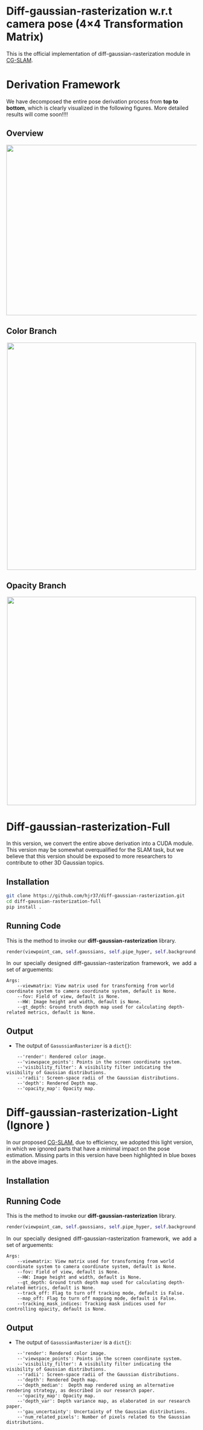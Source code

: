 # Diff-gaussian-rasterization w.r.t camera pose (4×4 Transformation Matrix)
This is the official implementation of diff-gaussian-rasterization module in <a href="https://github.com/hjr37/CG-SLAM">CG-SLAM</a>.
# Derivation Framework
We have decomposed the entire pose derivation process from <strong>top to bottom</strong>, which is clearly visualized in the following figures. More detailed results will come soon!!!!
## Overview
<p align="center">
  <img src="./assets/derivation1.png" width="600" height="450"/>
</p>

## Color Branch
<p align="center">
  <img src="./assets/derivation2.png" width="500" height="600"/>
</p>

## Opacity Branch
<p align="center">
  <img src="./assets/derivation3.png" width="500" height="550"/>  
</p>

# Diff-gaussian-rasterization-Full
In this version, we convert the entire above derivation into a CUDA module. This version may be somewhat overqualified for the SLAM task, but we believe that this version should be exposed to more researchers to contribute to other 3D Gaussian topics.
## Installation
```bash
git clone https://github.com/hjr37/diff-gaussian-rasterization.git
cd diff-gaussian-rasterization-full
pip install .
```

## Running Code
<p style="text-align: justify;">This is the method to invoke our <strong>diff-gaussian-rasterization</strong> library.</p>

```python
render(viewpoint_cam, self.gaussians, self.pipe_hyper, self.background, viewmatrix=w2cT, fov=(self.half_tanfovx, self.half_tanfovy), HW=(self.H, self.W), gt_depth=gt_depth)
```
<p style="text-align: justify;">In our specially designed diff-gaussian-rasterization framework, we add a set of arguements: </p>

```
Args:
    --viewmatrix: View matrix used for transforming from world coordinate system to camera coordinate system, default is None.
    --fov: Field of view, default is None.
    --HW: Image height and width, default is None.
    --gt_depth: Ground truth depth map used for calculating depth-related metrics, default is None.
```

## Output
- The output of `GasussianRasterizer` is a <code>dict{}</code>:
```
    --'render': Rendered color image.
    --'viewspace_points': Points in the screen coordinate system.
    --'visibility_filter': A visibility filter indicating the visibility of Gaussian distributions.
    --'radii': Screen-space radii of the Gaussian distributions.
    --'depth': Rendered Depth map.
    --'opacity_map': Opacity map.
```

# Diff-gaussian-rasterization-Light (Ignore )
In our proposed <a href="https://github.com/hjr37/CG-SLAM">CG-SLAM</a>, due to efficiency, we adopted this light version, in which we ignored parts that have a minimal impact on the pose estimation. Missing parts in this version have been highlighted in blue boxes in the above images.
## Installation
## Running Code

<p style="text-align: justify;">This is the method to invoke our <strong>diff-gaussian-rasterization</strong> library.</p>

```python
render(viewpoint_cam, self.gaussians, self.pipe_hyper, self.background, viewmatrix=w2cT, fov=(self.half_tanfovx, self.half_tanfovy), HW=(self.H, self.W), gt_depth=gt_depth, track_off=True, map_off=False)
```
<p style="text-align: justify;">In our specially designed diff-gaussian-rasterization framework, we add a set of arguements: </p>

```
Args:
    --viewmatrix: View matrix used for transforming from world coordinate system to camera coordinate system, default is None.
    --fov: Field of view, default is None.
    --HW: Image height and width, default is None.
    --gt_depth: Ground truth depth map used for calculating depth-related metrics, default is None.
    --track_off: Flag to turn off tracking mode, default is False.
    --map_off: Flag to turn off mapping mode, default is False.
    --tracking_mask_indices: Tracking mask indices used for controlling opacity, default is None.
```
## Output

- The output of `GasussianRasterizer` is a <code>dict{}</code>:
```
    --'render': Rendered color image.
    --'viewspace_points': Points in the screen coordinate system.
    --'visibility_filter': A visibility filter indicating the visibility of Gaussian distributions.
    --'radii': Screen-space radii of the Gaussian distributions.
    --'depth': Rendered Depth map.
    --'depth_median':  Depth map rendered using an alternative rendering strategy, as described in our research paper.
    --'opacity_map': Opacity map.
    --'depth_var': Depth variance map, as elaborated in our research paper.
    --'gau_uncertainty': Uncertainty of the Gaussian distributions.
    --'num_related_pixels': Number of pixels related to the Gaussian distributions.
```
